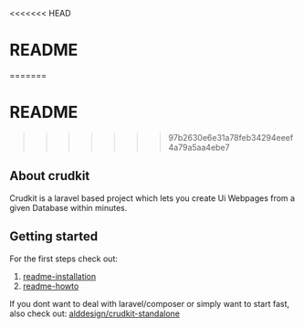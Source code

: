 <<<<<<< HEAD
# README
=======
# README
>>>>>>> 97b2630e6e31a78feb34294eeef4a79a5aa4ebe7
## About crudkit
Crudkit is a laravel based project which lets you create Ui Webpages from a given Database within minutes.

## Getting started
For the first steps check out:
1. [readme-installation](./readme-installation.md)
2. [readme-howto](./readme-howto.md)

If you dont want to deal with laravel/composer or simply want to start fast, also check out: [alddesign/crudkit-standalone](https://github.com/alddesign/crudkit-standalone)
